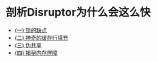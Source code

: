 # 剖析Disruptor为什么会这么快

- [(一) 锁的缺点](1.1.md)
- [(二) 神奇的缓存行填充](1.2.md)
- [(三) 伪共享](1.3.md)
- [(四) 揭秘内存屏障](1.4.md)

